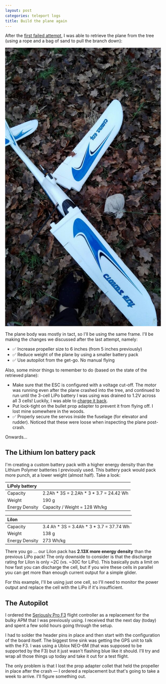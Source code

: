 ```yaml
---
layout: post
categories: teleport logs
title: Build the plane again
---
```

After the [first failed attempt](/teleport/logs/build-the-plane), I was able to retrieve the plane from the tree (using a rope and a bag of sand to pull the branch down):

![Plane retrieved from crash site](/assets/projects/teleport/axn-after-crash.png)

The plane body was mostly in tact, so I'll be using the same frame. I'll be making the changes we discussed after the last attempt, namely:
- ✅ Increase propeller size to 6 inches (from 5 inches previously)
- ✅ Reduce weight of the plane by using a smaller battery pack
- ✅ Use autopilot from the get-go. No manual flying

Also, some minor things to remember to do (based on the state of the retrieved plane):
- Make sure that the ESC is configured with a voltage cut-off. The motor was running even after the plane crashed into the tree, and continued to run until the 3-cell LiPo battery I was using was drained to 1.2V across all 3 cells! Luckily, I was able to [charge it back](https://www.rcgroups.com/forums/showthread.php?1072324-(HOW-TO)-Recovering-over-discharged-lipos).
- Put lock-tight on the bullet prop adapter to prevent it from flying off. I lost mine somewhere in the woods.
- ✅ Properly secure the servos inside the fuselage (for elevator and rudder). Noticed that these were loose when inspecting the plane post-crash.

Onwards&hellip;

## The Lithium Ion battery pack
I'm creating a custom battery pack with a higher energy density than the Lithium Polymer batteries I previously used. This battery pack would pack more punch, at a lower weight (almost half). Take a look:

| LiPoly battery |                                         |
|:---------------|-----------------------------------------|
| Capacity       | 2.2Ah * 3S = 2.2Ah * 3 * 3.7 = 24.42 Wh |
| Weight         | 190 g                                   |
| Energy Density | Capacity / Weight = 128 Wh/kg           |

| LiIon          |                                          |
|:---------------|------------------------------------------|
| Capacity       | 3.4 Ah * 3S = 3.4Ah * 3 * 3.7 = 37.74 Wh |
| Weight         | 138 g                                    |
| Energy Density | 273 Wh/kg                                |

There you go &hellip; our LiIon pack has **2.13X more energy density** than the previous LiPo pack! The only downside to consider is that the discharge rating for LiIon is only ~2C (vs. ~30C for LiPo). This basically puts a limit on how fast you can discharge the cell, but if you wire these cells in parallel you can get more than enough current output for a simple glider.

For this example, I'll be using just one cell, so I'll need to monitor the power output and replace the cell with the LiPo if it's insufficient.

## The Autopilot
I ordered the [Seriously Pro F3](http://seriouslypro.com/spracingf3) flight controller as a replacement for the bulky APM that I was previously using. I received that the next day (today) and spent a few solid hours going through the setup.

I had to solder the header pins in place and then start with the configuration of the board itself. The biggest time sink was getting the GPS unit to talk with the F3. I was using a Ublox NEO-6M (that was supposed to be supported by the F3) but it just wasn't flashing blue like it should. I'll try and wrap all those things up today and take it out for a test flight.

The only problem is that I lost the prop adapter collet that held the propeller in place after the crash &mdash; I ordered a replacement but that's going to take a week to arrive. I'll figure something out.
